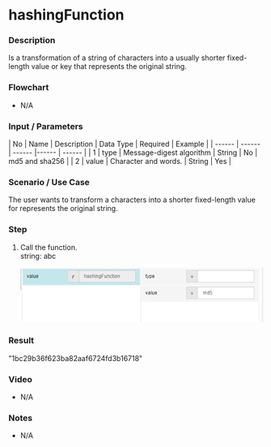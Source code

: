 ﻿# hashingFunction

### Description

Is a transformation of a string of characters into a usually shorter fixed-length value or key that represents the original string.

### Flowchart

- N/A 

### Input / Parameters

| No | Name | Description | Data Type | Required | Example |
| ------ | ------ | ------ |------ | ------ |
| 1 | type |  Message-digest algorithm | String | No | md5 and sha256 |
| 2 | value | Character and words. | String | Yes |

### Scenario / Use Case

The user wants to transform a characters into a shorter fixed-length value for represents the original string.

### Step

1. Call the function.<br>
    string: abc<br />
    
    ![](../../../../document/function/String/hashingFunction/hashingFunction-step-1.png?raw=true)

### Result

"1bc29b36f623ba82aaf6724fd3b16718"

### Video

- N/A

<!--[![Video](http://i.imgur.com/Ot5DWAW.png)](https://youtu.be/StTqXEQ2l-Y?t=35s)-->

### Notes

- N/A
